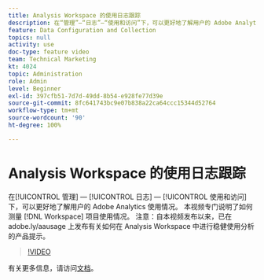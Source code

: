 ```yaml
---
title: Analysis Workspace 的使用日志跟踪
description: 在“管理”—“日志”—“使用和访问”下，可以更好地了解用户的 Adobe Analytics 使用情况。 本视频专门说明了如何测量 Workspace 项目使用情况。
feature: Data Configuration and Collection
topics: null
activity: use
doc-type: feature video
team: Technical Marketing
kt: 4024
topic: Administration
role: Admin
level: Beginner
exl-id: 397cfb51-7d7d-49dd-8b54-e928fe77d39e
source-git-commit: 8fc641743bc9e07b838a22ca64ccc15344d52764
workflow-type: tm+mt
source-wordcount: '90'
ht-degree: 100%

---
```


# Analysis Workspace 的使用日志跟踪

在[!UICONTROL 管理] — [!UICONTROL 日志] — [!UICONTROL 使用和访问]下，可以更好地了解用户的 Adobe Analytics 使用情况。 本视频专门说明了如何测量 [!DNL Workspace] 项目使用情况。 注意：自本视频发布以来，已在 adobe.ly/aausage 上发布有关如何在 Analysis Workspace 中进行稳健使用分析的产品提示。

>[!VIDEO](https://video.tv.adobe.com/v/29768/?quality=12&learn=on)

有关更多信息，请访问[文档](https://experienceleague.adobe.com/docs/analytics/admin/admin-tools/logs.html?lang=zh-Hans)。
